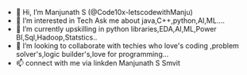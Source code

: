 - 👋 Hi, I’m Manjunath S (@Code10x-letscodewithManju)
- 👀 I’m interested in Tech Ask me about java,C++,python,AI,ML....
- 🌱 I’m currently upskilling in python libraries,EDA,AI,ML,Power BI,Sql,Hadoop,Statstics..
- 💞️ I’m looking to collaborate with techies who love's coding ,problem solver's,logic builder's,love for programming...
- 📫 connect with me via linkden Manjunath S Smvit
<!---
Code10x-letscodewithManju/Code10x-letscodewithManju is a ✨ special ✨ repository because its `README.md` (this file) appears on your GitHub profile.
You can click the Preview link to take a look at your changes.
--->
